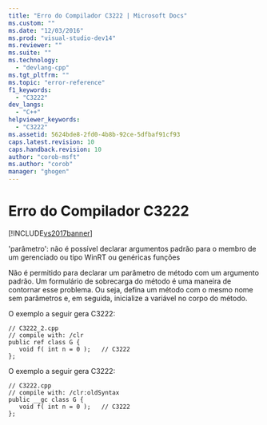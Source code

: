 ```yaml
---
title: "Erro do Compilador C3222 | Microsoft Docs"
ms.custom: ""
ms.date: "12/03/2016"
ms.prod: "visual-studio-dev14"
ms.reviewer: ""
ms.suite: ""
ms.technology: 
  - "devlang-cpp"
ms.tgt_pltfrm: ""
ms.topic: "error-reference"
f1_keywords: 
  - "C3222"
dev_langs: 
  - "C++"
helpviewer_keywords: 
  - "C3222"
ms.assetid: 5624bde8-2fd0-4b8b-92ce-5dfbaf91cf93
caps.latest.revision: 10
caps.handback.revision: 10
author: "corob-msft"
ms.author: "corob"
manager: "ghogen"
---
```

# Erro do Compilador C3222
[!INCLUDE[vs2017banner](../../assembler/inline/includes/vs2017banner.md)]

'parâmetro': não é possível declarar argumentos padrão para o membro de um gerenciado ou tipo WinRT ou genéricas funções  
  
 Não é permitido para declarar um parâmetro de método com um argumento padrão.  Um formulário de sobrecarga do método é uma maneira de contornar esse problema.  Ou seja, defina um método com o mesmo nome sem parâmetros e, em seguida, inicialize a variável no corpo do método.  
  
 O exemplo a seguir gera C3222:  
  
```  
// C3222_2.cpp  
// compile with: /clr  
public ref class G {  
   void f( int n = 0 );   // C3222  
};  
```  
  
 O exemplo a seguir gera C3222:  
  
```  
// C3222.cpp  
// compile with: /clr:oldSyntax  
public __gc class G {  
   void f( int n = 0 );   // C3222  
};  
```